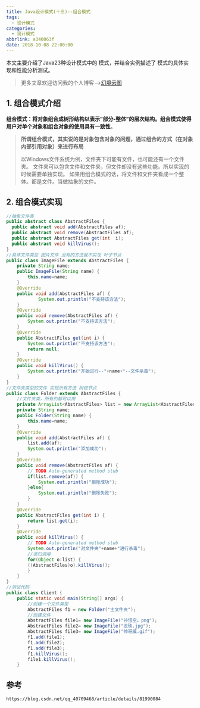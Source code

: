 ```yaml
---
title: Java设计模式(十三)--组合模式
tags:
  - 设计模式
categories:
  - 设计模式
abbrlink: a340063f
date: 2018-10-08 22:00:00
---
```


本文主要介绍了Java23种设计模式中的 模式，并结合实例描述了 模式的具体实现和性能分析测试。

<!--more-->

> 更多文章欢迎访问我的个人博客-->[幻境云图](https://www.lixueduan.com/)

## 1. 组合模式介绍

**组合模式：将对象组合成树形结构以表示”部分-整体”的层次结构。组合模式使得用户对单个对象和组合对象的使用具有一致性**。 

> **所谓组合模式，其实说的是对象包含对象的问题，通过组合的方式（在对象内部引用对象）来进行布局**
>
> 以Windows文件系统为例，文件夹下可能有文件，也可能还有一个文件夹。
> 文件夹可以包含文件和文件夹，但文件却没有这些功能。所以实现的时候需要单独实现。
> 如果用组合模式的话，将文件和文件夹看成一个整体。都是文件。当做抽象的文件。

## 2. 组合模式实现

```java
//抽象文件类 
public abstract class AbstractFiles {
  public abstract void add(AbstractFiles af);
  public abstract void remove(AbstractFiles af);
  public abstract AbstractFiles get(int  i);
  public abstract void killVirus();
}
//具体文件类型 图片文件 没有的方法就不实现 叶子节点
public class ImageFile extends AbstractFiles {
	private String name;
	public ImageFile(String name) {
		this.name=name;
	}
	@Override
	public void add(AbstractFiles af) {
			System.out.println("不支持该方法");
	}
	@Override
	public void remove(AbstractFiles af) {
		System.out.println("不支持该方法");
	}
	@Override
	public AbstractFiles get(int i) {
		System.out.println("不支持该方法");
		return null;
	}
	@Override
	public void killVirus() {
		System.out.println("开始进行--"+name+"--文件杀毒");
	}
}
//文件夹类型的文件 实现所有方法 树枝节点
public class Folder extends AbstractFiles {
	//文件夹类，所有的都可以用
	private ArrayList<AbstractFiles> list = new ArrayList<AbstractFiles>();
	private String name;
	public Folder(String name) {
		this.name=name;
	}
	@Override
	public void add(AbstractFiles af) {
		list.add(af);
		System.out.println("添加成功");
	}
	@Override
	public void remove(AbstractFiles af) {
		// TODO Auto-generated method stub
		if(list.remove(af)) {
			System.out.println("删除成功");
		}else{
			System.out.println("删除失败");
		}	
	}
	@Override
	public AbstractFiles get(int i) {
		return list.get(i);
	}
	@Override
	public void killVirus() {
		// TODO Auto-generated method stub
		System.out.println("对文件夹"+name+"进行杀毒");
		//递归调用
		for(Object o:list) {
		((AbstractFiles)o).killVirus();
		}
	}
}
//测试代码
public class Client {
	public static void main(String[] args) {
		//创建一个文件类型
		AbstractFiles f1 = new Folder("主文件夹");
		//创建文件
		AbstractFiles file1= new ImageFile("孙悟空。png");
		AbstractFiles file2= new ImageFile("龙珠.jpg");
		AbstractFiles file3= new ImageFile("帅哥威.gif");
		f1.add(file1);
		f1.add(file2);
		f1.add(file3);
		f1.killVirus();
		file1.killVirus();
	}

```

## 参考

`https://blog.csdn.net/qq_40709468/article/details/81990084`